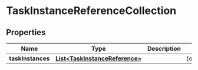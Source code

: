 

# TaskInstanceReferenceCollection

## Properties

Name | Type | Description | Notes
------------ | ------------- | ------------- | -------------
**taskInstances** | [**List&lt;TaskInstanceReference&gt;**](TaskInstanceReference.md) |  |  [optional]



